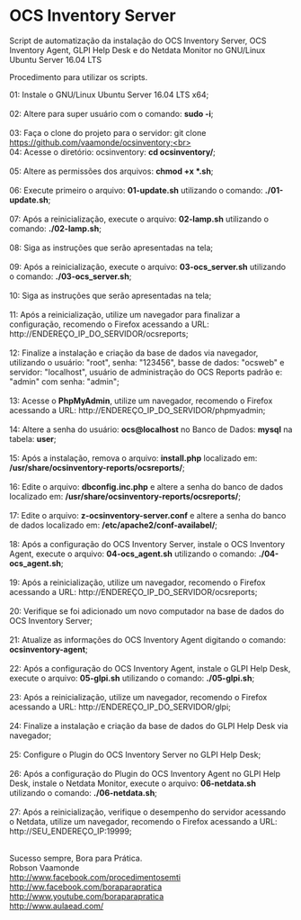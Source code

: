 # OCS Inventory Server

Script de automatização da instalação do OCS Inventory Server, OCS Inventory Agent, GLPI Help Desk e do Netdata Monitor no GNU/Linux Ubuntu Server 16.04 LTS

Procedimento para utilizar os scripts.

01: Instale o GNU/Linux Ubuntu Server 16.04 LTS x64;<br><br>
02: Altere para super usuário com o comando: <b>sudo -i</b>;<br><br>
03: Faça o clone do projeto para o servidor: git clone https://github.com/vaamonde/ocsinventory;<br><br>
04: Acesse o diretório: ocsinventory: <b>cd ocsinventory/</b>;<br><br>
05: Altere as permissões dos arquivos: <b>chmod +x *.sh</b>;<br><br>
06: Execute primeiro o arquivo: <b>01-update.sh</b> utilizando o comando: <b>./01-update.sh</b>;<br><br>
07: Após a reinicialização, execute o arquivo: <b>02-lamp.sh</b> utilizando o comando: <b>./02-lamp.sh</b>;<br><br>
08: Siga as instruções que serão apresentadas na tela;<br><br>
09: Após a reinicialização, execute o arquivo: <b>03-ocs_server.sh</b> utilizando o comando: <b>./03-ocs_server.sh</b>;<br><br>
10: Siga as instruções que serão apresentadas na tela;<br><br>
11: Após a reinicialização, utilize um navegador para finalizar a configuração, recomendo o Firefox acessando a URL: http://ENDEREÇO_IP_DO_SERVIDOR/ocsreports;<br><br>
12: Finalize a instalação e criação da base de dados via navegador, utilizando o usuário: "root", senha: "123456", basse de dados: "ocsweb" e servidor: "localhost", usuário de administração do OCS Reports padrão e: "admin" com senha: "admin";<br><br>
13: Acesse o <b>PhpMyAdmin</b>, utilize um navegador, recomendo o Firefox acessando a URL: http://ENDEREÇO_IP_DO_SERVIDOR/phpmyadmin;<br><br>
14: Altere a senha do usuário: <b>ocs@localhost</b> no Banco de Dados: <b>mysql</b> na tabela: <b>user</b>;<br><br>
15: Após a instalação, remova o arquivo: <b>install.php</b> localizado em: <b>/usr/share/ocsinventory-reports/ocsreports/</b>;<br><br>
16: Edite o arquivo: <b>dbconfig.inc.php</b> e altere a senha do banco de dados localizado em: <b>/usr/share/ocsinventory-reports/ocsreports/</b>;<br><br>
17: Edite o arquivo: <b>z-ocsinventory-server.conf</b> e altere a senha do banco de dados localizado em: <b>/etc/apache2/conf-availabel/</b>;<br><br>
18: Após a configuração do OCS Inventory Server, instale o OCS Inventory Agent, execute o arquivo: <b>04-ocs_agent.sh</b> utilizando o comando: <b>./04-ocs_agent.sh</b>;<br><br>
19: Após a reinicialização, utilize um navegador, recomendo o Firefox acessando a URL: http://ENDEREÇO_IP_DO_SERVIDOR/ocsreports;<br><br>
20: Verifique se foi adicionado um novo computador na base de dados do OCS Inventory Server;<br><br>
21: Atualize as informações do OCS Inventory Agent digitando o comando: <b>ocsinventory-agent</b>;<br><br>
22: Após a configuração do OCS Inventory Agent, instale o GLPI Help Desk, execute o arquivo: <b>05-glpi.sh</b> utilizando o comando: <b>./05-glpi.sh</b>;<br><br>
23: Após a reinicialização, utilize um navegador, recomendo o Firefox acessando a URL: http://ENDEREÇO_IP_DO_SERVIDOR/glpi;<br><br>
24: Finalize a instalação e criação da base de dados do GLPI Help Desk via navegador;<br><br>
25: Configure o Plugin do OCS Inventory Server no GLPI Help Desk;<br><br>
26: Após a configuração do Plugin do OCS Inventory Agent no GLPI Help Desk, instale o Netdata Monitor, execute o arquivo: <b>06-netdata.sh</b> utilizando o comando: <b>./06-netdata.sh</b>;<br><br>
27: Após a reinicialização, verifique o desempenho do servidor acessando o Netdata, utilize um navegador, recomendo o Firefox acessando a URL: http://SEU_ENDEREÇO_IP:19999;<br><br>

Sucesso sempre, Bora para Prática.<br>
Robson Vaamonde<br>
http://www.facebook.com/procedimentosemti<br>
http://ww.facebook.com/boraparapratica<br>
http://www.youtube.com/boraparapratica<br>
http://www.aulaead.com/
